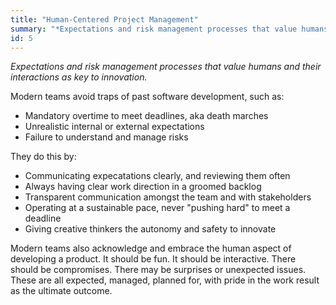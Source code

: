 ```yaml
---
title: "Human-Centered Project Management"
summary: "*Expectations and risk management processes that value humans and their interactions as key to innovation.*"
id: 5
---
```


*Expectations and risk management processes that value humans and their interactions as key to innovation.*

Modern teams avoid traps of past software development, such as:
- Mandatory overtime to meet deadlines, aka death marches
- Unrealistic internal or external expectations
- Failure to understand and manage risks

They do this by:
- Communicating expecatations clearly, and reviewing them often
- Always having clear work direction in a groomed backlog
- Transparent communication amongst the team and with stakeholders
- Operating at a sustainable pace, never "pushing hard" to meet a deadline
- Giving creative thinkers the autonomy and safety to innovate

Modern teams also acknowledge and embrace the human aspect of developing a product. It should be fun. It should be interactive. There should be compromises. There may be surprises or unexpected issues. These are all expected, managed, planned for, with pride in the work result as the ultimate outcome.
